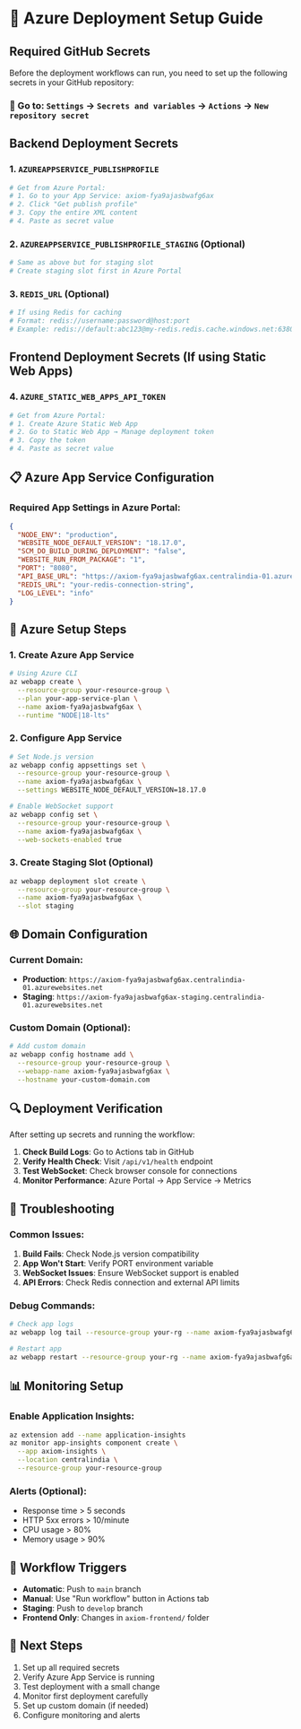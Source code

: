 # 🚀 Azure Deployment Setup Guide

## Required GitHub Secrets

Before the deployment workflows can run, you need to set up the following secrets in your GitHub repository:

### 🔐 Go to: `Settings` → `Secrets and variables` → `Actions` → `New repository secret`

## Backend Deployment Secrets

### 1. `AZUREAPPSERVICE_PUBLISHPROFILE`
```bash
# Get from Azure Portal:
# 1. Go to your App Service: axiom-fya9ajasbwafg6ax
# 2. Click "Get publish profile" 
# 3. Copy the entire XML content
# 4. Paste as secret value
```

### 2. `AZUREAPPSERVICE_PUBLISHPROFILE_STAGING` (Optional)
```bash
# Same as above but for staging slot
# Create staging slot first in Azure Portal
```

### 3. `REDIS_URL` (Optional)
```bash
# If using Redis for caching
# Format: redis://username:password@host:port
# Example: redis://default:abc123@my-redis.redis.cache.windows.net:6380
```

## Frontend Deployment Secrets (If using Static Web Apps)

### 4. `AZURE_STATIC_WEB_APPS_API_TOKEN`
```bash
# Get from Azure Portal:
# 1. Create Azure Static Web App
# 2. Go to Static Web App → Manage deployment token
# 3. Copy the token
# 4. Paste as secret value
```

## 📋 Azure App Service Configuration

### Required App Settings in Azure Portal:
```json
{
  "NODE_ENV": "production",
  "WEBSITE_NODE_DEFAULT_VERSION": "18.17.0",
  "SCM_DO_BUILD_DURING_DEPLOYMENT": "false",
  "WEBSITE_RUN_FROM_PACKAGE": "1",
  "PORT": "8080",
  "API_BASE_URL": "https://axiom-fya9ajasbwafg6ax.centralindia-01.azurewebsites.net",
  "REDIS_URL": "your-redis-connection-string",
  "LOG_LEVEL": "info"
}
```

## 🔧 Azure Setup Steps

### 1. Create Azure App Service
```bash
# Using Azure CLI
az webapp create \
  --resource-group your-resource-group \
  --plan your-app-service-plan \
  --name axiom-fya9ajasbwafg6ax \
  --runtime "NODE|18-lts"
```

### 2. Configure App Service
```bash
# Set Node.js version
az webapp config appsettings set \
  --resource-group your-resource-group \
  --name axiom-fya9ajasbwafg6ax \
  --settings WEBSITE_NODE_DEFAULT_VERSION=18.17.0

# Enable WebSocket support
az webapp config set \
  --resource-group your-resource-group \
  --name axiom-fya9ajasbwafg6ax \
  --web-sockets-enabled true
```

### 3. Create Staging Slot (Optional)
```bash
az webapp deployment slot create \
  --resource-group your-resource-group \
  --name axiom-fya9ajasbwafg6ax \
  --slot staging
```

## 🌐 Domain Configuration

### Current Domain:
- **Production**: `https://axiom-fya9ajasbwafg6ax.centralindia-01.azurewebsites.net`
- **Staging**: `https://axiom-fya9ajasbwafg6ax-staging.centralindia-01.azurewebsites.net`

### Custom Domain (Optional):
```bash
# Add custom domain
az webapp config hostname add \
  --resource-group your-resource-group \
  --webapp-name axiom-fya9ajasbwafg6ax \
  --hostname your-custom-domain.com
```

## 🔍 Deployment Verification

After setting up secrets and running the workflow:

1. **Check Build Logs**: Go to Actions tab in GitHub
2. **Verify Health Check**: Visit `/api/v1/health` endpoint
3. **Test WebSocket**: Check browser console for connections
4. **Monitor Performance**: Azure Portal → App Service → Metrics

## 🚨 Troubleshooting

### Common Issues:

1. **Build Fails**: Check Node.js version compatibility
2. **App Won't Start**: Verify PORT environment variable
3. **WebSocket Issues**: Ensure WebSocket support is enabled
4. **API Errors**: Check Redis connection and external API limits

### Debug Commands:
```bash
# Check app logs
az webapp log tail --resource-group your-rg --name axiom-fya9ajasbwafg6ax

# Restart app
az webapp restart --resource-group your-rg --name axiom-fya9ajasbwafg6ax
```

## 📊 Monitoring Setup

### Enable Application Insights:
```bash
az extension add --name application-insights
az monitor app-insights component create \
  --app axiom-insights \
  --location centralindia \
  --resource-group your-resource-group
```

### Alerts (Optional):
- Response time > 5 seconds
- HTTP 5xx errors > 10/minute
- CPU usage > 80%
- Memory usage > 90%

## 🔄 Workflow Triggers

- **Automatic**: Push to `main` branch
- **Manual**: Use "Run workflow" button in Actions tab
- **Staging**: Push to `develop` branch
- **Frontend Only**: Changes in `axiom-frontend/` folder

## 🎯 Next Steps

1. Set up all required secrets
2. Verify Azure App Service is running
3. Test deployment with a small change
4. Monitor first deployment carefully
5. Set up custom domain (if needed)
6. Configure monitoring and alerts 